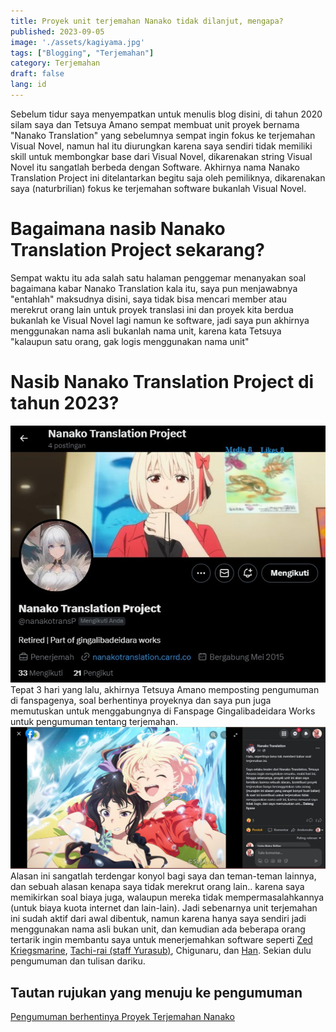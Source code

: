 ```yaml
---
title: Proyek unit terjemahan Nanako tidak dilanjut, mengapa?
published: 2023-09-05
image: './assets/kagiyama.jpg'
tags: ["Blogging", "Terjemahan"]
category: Terjemahan
draft: false
lang: id
---
```


Sebelum tidur saya menyempatkan untuk menulis blog disini, di tahun 2020 silam saya dan Tetsuya Amano sempat membuat unit proyek bernama "Nanako Translation" yang sebelumnya sempat ingin fokus ke terjemahan Visual Novel, namun hal itu diurungkan karena saya sendiri tidak memiliki skill untuk membongkar base dari Visual Novel, dikarenakan string Visual Novel itu sangatlah berbeda dengan Software. Akhirnya nama Nanako Translation Project ini ditelantarkan begitu saja oleh pemiliknya, dikarenakan saya (naturbrilian) fokus ke terjemahan software bukanlah Visual Novel.

# Bagaimana nasib Nanako Translation Project sekarang? #
Sempat waktu itu ada salah satu halaman penggemar menanyakan soal bagaimana kabar Nanako Translation kala itu, saya pun menjawabnya "entahlah" maksudnya disini, saya tidak bisa mencari member atau merekrut orang lain untuk proyek translasi ini dan proyek kita berdua bukanlah ke Visual Novel lagi namun ke software, jadi saya pun akhirnya menggunakan nama asli bukanlah nama unit, karena kata Tetsuya "kalaupun satu orang, gak logis menggunakan nama unit"

# Nasib Nanako Translation Project di tahun 2023? #
![x account](./assets/h.jpg)
Tepat 3 hari yang lalu, akhirnya Tetsuya Amano memposting pengumuman di fanspagenya, soal berhentinya proyeknya dan saya pun juga memutuskan untuk menggabungnya di Fanspage Gingalibadeidara Works untuk pengumuman tentang terjemahan. 
![post](./assets/postingan.jpg)
Alasan ini sangatlah terdengar konyol bagi saya dan teman-teman lainnya, dan sebuah alasan kenapa saya tidak merekrut orang lain.. karena saya memikirkan soal biaya juga, walaupun mereka tidak mempermasalahkannya (untuk biaya kuota internet dan lain-lain).
Jadi sebenarnya unit terjemahan ini sudah aktif dari awal dibentuk, namun karena hanya saya sendiri jadi menggunakan nama asli bukan unit, dan kemudian ada beberapa orang tertarik ingin membantu saya untuk menerjemahkan software seperti [Zed Kriegsmarine](https://twitter.com/zed_kms), [Tachi-rai (staff Yurasub)](https://discordapp.com/users/889879197856702485), Chigunaru, dan [Han](https://twitter.com/rayhanlmao).
Sekian dulu pengumuman dan tulisan dariku.

## Tautan rujukan yang menuju ke pengumuman
[Pengumuman berhentinya Proyek Terjemahan Nanako](https://web.facebook.com/photo/?fbid=330686365967880&set=a.199810992388752)